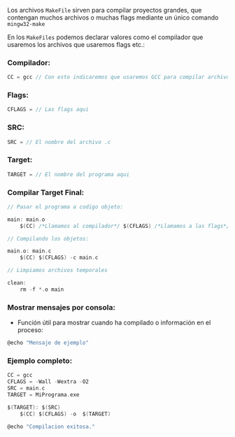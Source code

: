 Los archivos `MakeFile` sirven para compilar proyectos grandes, que contengan muchos archivos o muchas flags mediante un único comando `mingw32-make`

En los `MakeFiles` podemos declarar valores como el compilador que usaremos los archivos que usaremos flags etc.:

### Compilador:

```c
CC = gcc // Con esto indicaremos que usaremos GCC para compilar archivos C
```

### Flags:

```c
CFLAGS = // Las flags aqui
```

### SRC:

```C
SRC = // El nombre del archivo .c
```
### Target:

```c
TARGET = // El nombre del programa aqui
```
### Compilar Target Final:

```c
// Pasar el programa a codigo objeto:

main: main.o 
	$(CC) /*Llamamos al compilador*/ $(CFLAGS) /*Llamamos a las flags*/ -o main main.o

// Compilando los objetos:

main.o: main.c 
	$(CC) $(CFLAGS) -c main.c

// Limpiamos archivos temporales

clean:
	rm -f *.o main
```


### Mostrar mensajes por consola:

- Función útil para mostrar cuando ha compilado o información en el proceso:

```c
@echo "Mensaje de ejemplo"
```

### Ejemplo completo:

```c
CC = gcc
CFLAGS = -Wall -Wextra -O2
SRC = main.c 
TARGET = MiPrograma.exe

$(TARGET): $(SRC)
	$(CC) $(CFLAGS) -o  $(TARGET)

@echo "Compilacion exitosa."
```